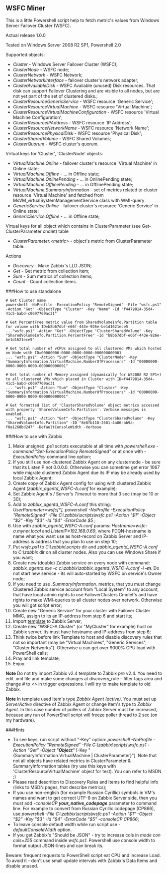 ## WSFC Miner 
This is a little Powershell script help to fetch metric's values from Windows Server Failover Cluster (WSFC).

Actual release 1.0.0

Tested on Windows Server 2008 R2 SP1, Powershell 2.0


Supported objects:

- _Cluster_ - Windows Server Failover Cluster (WSFC);
- _ClusterNode_ - WSFC node;
- _ClusterNetwork_ - WSFC Network;
- _ClusterNetworkInterface_ - failover cluster's network adapter;
- _ClusterAvailableDisk_ - WSFC Available (unused) Disk resources. That disk can support Failover Clustering and are visible to all nodes, but are not yet part of the set of clustered disks.;
- _ClusterResourceGenericService_ - WSFC resource 'Generic Service';
- _ClusterResourceVirtualMachine_ - WSFC resource 'Virtual Machine';
- _ClusterResourceVirtualMachineConfiguration_ - WSFC resource 'Virtual Machine Configuration';
- _ClusterResourceIPAddress_ - WSFC resource 'IP Address';
- _ClusterResourceNetworkName_ - WSFC resource 'Network Name';
- _ClusterResourcePhysicalDisk_ - WSFC resource 'Physical Disk';
- _ClusterSharedVolume_ - WSFC Shared Volumes;
- _ClusterQuorum_ - WSFC cluster's quorum.

Virtual keys for 'Cluster', 'ClusterNode' objects:
- _VirtualMachine.Online_ - failover cluster's resource 'Virtual Machine' in Online state;
- _VirtualMachine.Offline_ - ... in Offline state;
- _VirtualMachine.OnlinePending_ - ... in OnlinePending state;
- _VirtualMachine.OfflinePending_ - ... in OfflinePending state;
- _VirtualMachine.SummaryInformation_ - set of metrics related to cluster resource 'Virtual Machine' and fetched from MsVM_virtualSystemManagementService class with WMI-query
- _GenericService.Online_  - failover cluster's resource 'Generic Service' in Online state;
- _GenericService.Offline_ - ... in Offline state;

Virtual keys for all object which contains in ClusterParameter (see Get-ClusterParameter cndlet) table
- _ClusterParameter.\<metric\>_ - object's metric from ClusterParameter table.


Actions
- _Discovery_ - Make Zabbix's LLD JSON;
- _Get_       - Get metric from collection item;
- _Sum_       - Sum metrics of collection items;
- _Count_     - Count collection items.


###How to use standalone

    # Get Cluster name
    powershell -NoProfile -ExecutionPolicy "RemoteSigned" -File "wsfc.ps1" -Action "Get" -ObjectType "Cluster" -Key "Name" -Id "f4479814-35d4-41c5-babd-c0697769ac31"

    # Get PercentFree metric value from SharedVolumeInfo.Partition table for volume with ID=b8b67dbf-e66f-443e-926e-be1d1621ece5
    ..."wsfc.ps1" -Action "Get" -ObjectType "ClusterSharedVolume" -Key "SharedVolumeInfo.Partition.PercentFree" -Id "b8b67dbf-e66f-443e-926e-be1d1621ece5"

    # Get total number of vCPUs assigned to all clustered VMs which hosted on Node with ID=00000000-0000-0000-0000-000000000001
    ... "wsfc.ps1" -Action "Sum" -ObjectType "ClusterNode" -Key "SummaryInformation.VirtualMachine.NumberOfProcessors" -Id "00000000-0000-0000-0000-000000000001"

    # Get total number of Memory assigned (dynamically for WS2008 R2 SP1+) to all clustered VMs which placed in Cluster with ID=f4479814-35d4-41c5-babd-c0697769ac31
    ... "wsfc.ps1" -Action "Sum" -ObjectType "Cluster" -Key "SummaryInformation.VirtualMachine.NumberOfProcessors" -Id "00000000-0000-0000-0000-000000000001"

    # Get formatted list of 'ClusterSharedVolume' object metrics accessed with property 'SharedVolumeInfo.Partition'. Verbose messages is enabled. 
    ... "wsfc.ps1" -Action "Get" -ObjectType "ClusterSharedVolume" -Key "SharedVolumeInfo.Partition" -ID "8e8fb118-2601-4a06-ab9a-f0a1260bd247" -DefaultConsoleWidth -Verbose



###How to use with Zabbix
1. Make unsigned .ps1 scripts executable at all time with _powershell.exe -command "Set-ExecutionPolicy RemoteSigned"_ or at once with _-ExecutionPolicy_ command line option;
2. If you still use non-clustered Zabbix Agent on any clusternode - be sure that its ListenIP not 0.0.0.0. Otherwise you can sometime get error 1067 while migrate clustered Zabbix Agent due its IP may be already used by local Zabbix Agent;
3. Create copy of Zabbix Agent config for using with clustered Zabbix Agent (_zabbix\_agentd\_WSFC-A.conf_ for example); 
4. Set Zabbix Agent's / Server's _Timeout_ to more that 3 sec (may be 10 or 30);
5. Add to _zabbix\_agentd\_WSFC-A.conf_ this string: _UserParameter=wsfc[*], powershell -NoProfile -ExecutionPolicy "RemoteSigned" -File C:\zabbix\scripts\wsfc.ps1 -Action "$1" -Object "$2" -Key "$3" -Id "$4" -ErrorCode $5_ ;
6. Use with _zabbix\_agentd\_WSFC-A.conf_ params: _Hostname=wsfc-a.mynet.local_ and _ListenIP=192.168.0.69_, where FDQN-hostname is name what you want use as host-record on Zabbix Server and IP-address is address that you plan to use on step 10;
7. Put _wsfc.ps1_ to _C:\zabbix\scripts_ dir and _zabbix\_agentd\_WSFC-A.conf_ to _C:\zabbix_ dir on all cluster nodes. Also you can use Windows Share if you want; 
8. Create new (double) Zabbix service on every node with command: _zabbix_agentd.exe -c c:\zabbix\zabbix\_agentd\_WSFC-A.conf -i **-m**_. Do not start new service - its will auto-started by WSFC on service's Owner node;
9. If you need to use _*.SummaryInformation.*_ metrics, that you must change Clustered Zabbix service account from "Local System" to any account, that have local admin rights to use FailoverClusters Cmdlet's and have rights to make WMI-queries to all cluster nodes over network. Otherwise you will got script error;
10. Create new "Generic Service" for your cluster with Failover Cluster MMC, assign to its an IP-address from step 6 and start its;
11. Import [template](https://github.com/zbx-sadman/WSFC/tree/master/Zabbix_Templates) to Zabbix Server;
12. Create new "WSFC-A Cluster" (or "MyCluster" for example) host on Zabbix server. Its must have hostname and IP-address from step 6;
13. Think twice before link Template to host and disable discovery rules that not so important (may be "Virtual Machines", "Generic Services", "Cluster Networks"). Otherwise u can get over 9000% CPU load with PowerShell calls;
14. Pray and link template;
15. Enjoy.

**Note**
Do not try import Zabbix v2.4 template to Zabbix _pre_ v2.4. You need to edit .xml file and make some changes at discovery_rule - filter tags area and change _#_ to _<>_ in trigger expressions. I will try to make template to old Zabbix.

**Note**
In template used Item's type _Zabbix Agent (active)_. You must set up _ServerActive_ directive of Zabbix Agent or change Item's type to _Zabbix Agent_. In this case number of pollers of Zabbix Server must be increased, because any run of PowerShell script will freeze poller thread to 2 sec (on my hardware).

###Hints
- To see keys, run script without "-Key" option: _powershell -NoProfile -ExecutionPolicy "RemoteSigned" -File C:\zabbix\scripts\wsfc.ps1 -Action "Get" -Object "**Object**"_ \[-Key "{SummaryInformation.VirtualMachine | ClusterParameter}"\]. Note that not all objects have related metrics in ClusterParameter & SummaryInformation tables (try use this keys with 'ClusterResourceVirtualMachine' object for test). You can refer to MSDN ;)
- Please read descrition to Discovery Rules and Items to find helpful info (links to MSDN pages, that describe metrics);
- If you use non-english (for example Russian Cyrillic) symbols in VM's names and want to get correct UTF-8 on Zabbix Server side, then you must add _-consoleCP **your_native_codepage**_ parameter to command line. For example to convert from Russian Cyrillic codepage (CP866), use _powershell -File C:\zabbix\scripts\wsfc.ps1 -Action "$1" -Object "$2" -Key "$3" -Id "$4" -ErrorCode "$5" -consoleCP CP866_;
- To leave console default width while run script use _-defaultConsoleWidth_ option.
- If you get Zabbix's "Should be JSON" - try to increase cols in _mode con cols=255_ command inside _wsfc.ps1_. Powershell use console width to format output JSON-lines and can break its. 

Beware: frequent requests to PowerShell script eat CPU and increase Load. To avoid it - don't use small update intervals with Zabbix's Data Items and disable unused.

